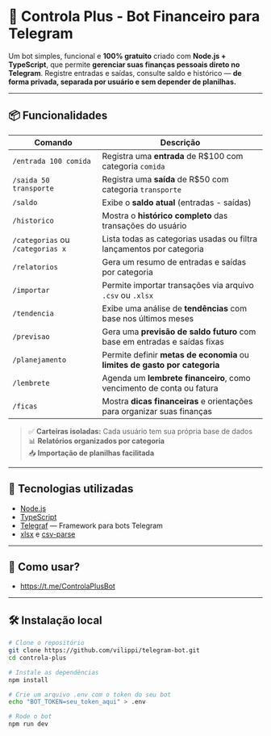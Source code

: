 # 💸 Controla Plus - Bot Financeiro para Telegram

Um bot simples, funcional e **100% gratuito** criado com **Node.js + TypeScript**, que permite **gerenciar suas finanças pessoais direto no Telegram**. Registre entradas e saídas, consulte saldo e histórico — **de forma privada, separada por usuário e sem depender de planilhas.**

---

## 📦 Funcionalidades

| Comando                          | Descrição                                                                 |
|----------------------------------|---------------------------------------------------------------------------|
| `/entrada 100 comida`            | Registra uma **entrada** de R$100 com categoria `comida`                  |
| `/saida 50 transporte`           | Registra uma **saída** de R$50 com categoria `transporte`                |
| `/saldo`                         | Exibe o **saldo atual** (entradas - saídas)                              |
| `/historico`                     | Mostra o **histórico completo** das transações do usuário                |
| `/categorias` ou `/categorias x` | Lista todas as categorias usadas ou filtra lançamentos por categoria     |
| `/relatorios`                    | Gera um resumo de entradas e saídas por categoria                        |
| `/importar`                      | Permite importar transações via arquivo `.csv` ou `.xlsx`                |
| `/tendencia`                     | Exibe uma análise de **tendências** com base nos últimos meses           |
| `/previsao`                      | Gera uma **previsão de saldo futuro** com base em entradas e saídas fixas |
| `/planejamento`                  | Permite definir **metas de economia** ou **limites de gasto por categoria** |
| `/lembrete`                      | Agenda um **lembrete financeiro**, como vencimento de conta ou fatura    |
| `/ficas`                         | Mostra **dicas financeiras** e orientações para organizar suas finanças  |

> ✅ **Carteiras isoladas:** Cada usuário tem sua própria base de dados  
> 📊 **Relatórios organizados por categoria**  
> 📥 **Importação de planilhas facilitada** 

---

## 🚀 Tecnologias utilizadas

- [Node.js](https://nodejs.org/)
- [TypeScript](https://www.typescriptlang.org/)
- [Telegraf](https://telegraf.js.org/) — Framework para bots Telegram
- [xlsx](https://www.npmjs.com/package/xlsx) e [csv-parse](https://www.npmjs.com/package/csv-parse)

---

## 👾 Como usar? 

- https://t.me/ControlaPlusBot

---

## 🛠️ Instalação local

```bash
# Clone o repositório
git clone https://github.com/vilippi/telegram-bot.git
cd controla-plus

# Instale as dependências
npm install

# Crie um arquivo .env com o token do seu bot
echo "BOT_TOKEN=seu_token_aqui" > .env

# Rode o bot
npm run dev

